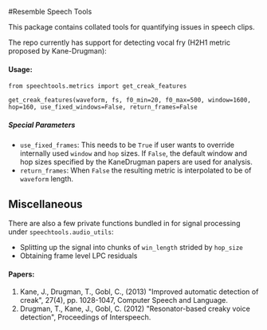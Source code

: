 #Resemble Speech Tools

This package contains collated tools for quantifying issues in speech clips.

The repo currently has support for detecting vocal fry (H2H1 metric proposed by Kane-Drugman):

#### Usage:
`from speechtools.metrics import get_creak_features`


`get_creak_features(waveform, fs, f0_min=20, f0_max=500, window=1600, hop=160,
                       use_fixed_windows=False, return_frames=False`

##### Special Parameters
- `use_fixed_frames`: This needs to be `True` if user wants to override internally used `window` and `hop` sizes. If `False`, the default window and hop sizes specified by the KaneDrugman papers are used for analysis.
- `return_frames`: When `False` the resulting metric is interpolated to be of `waveform` length.

   
## Miscellaneous
There are also a few private functions bundled in for signal processing under `speechtools.audio_utils`:
- Splitting up the signal into chunks of `win_length` strided by `hop_size`
- Obtaining frame level LPC residuals


#### Papers:
1. Kane, J., Drugman, T., Gobl, C., (2013) "Improved automatic 
       detection of creak", 27(4), pp. 1028-1047, Computer Speech and Language.
2. Drugman, T., Kane, J., Gobl, C. (2012) "Resonator-based creaky voice detection", 
	       Proceedings of Interspeech.